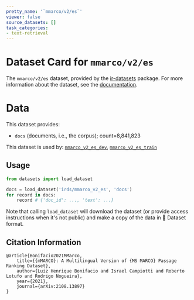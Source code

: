 ```yaml
---
pretty_name: '`mmarco/v2/es`'
viewer: false
source_datasets: []
task_categories:
- text-retrieval
---
```


# Dataset Card for `mmarco/v2/es`

The `mmarco/v2/es` dataset, provided by the [ir-datasets](https://ir-datasets.com/) package.
For more information about the dataset, see the [documentation](https://ir-datasets.com/mmarco#mmarco/v2/es).

# Data

This dataset provides:
 - `docs` (documents, i.e., the corpus); count=8,841,823


This dataset is used by: [`mmarco_v2_es_dev`](https://huggingface.co/datasets/irds/mmarco_v2_es_dev), [`mmarco_v2_es_train`](https://huggingface.co/datasets/irds/mmarco_v2_es_train)


## Usage

```python
from datasets import load_dataset

docs = load_dataset('irds/mmarco_v2_es', 'docs')
for record in docs:
    record # {'doc_id': ..., 'text': ...}

```

Note that calling `load_dataset` will download the dataset (or provide access instructions when it's not public) and make a copy of the
data in 🤗 Dataset format.

## Citation Information

```
@article{Bonifacio2021MMarco,
    title={{mMARCO}: A Multilingual Version of {MS MARCO} Passage Ranking Dataset},
    author={Luiz Henrique Bonifacio and Israel Campiotti and Roberto Lotufo and Rodrigo Nogueira},
    year={2021},
    journal={arXiv:2108.13897}
}
```
